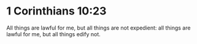 # 1 Corinthians 10:23

All things are lawful for me, but all things are not expedient: all things are lawful for me, but all things edify not.
